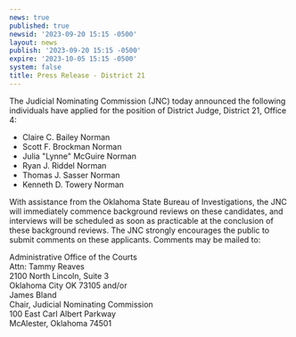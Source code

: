 ```yaml
---
news: true
published: true
newsid: '2023-09-20 15:15 -0500'
layout: news
publish: '2023-09-20 15:15 -0500'
expire: '2023-10-05 15:15 -0500'
system: false
title: Press Release - District 21
---
```

The Judicial Nominating Commission (JNC) today announced the following individuals have applied for the position of District Judge, District 21, Office 4:

- Claire C. Bailey Norman
- Scott F. Brockman Norman
- Julia "Lynne" McGuire Norman
- Ryan J. Riddel Norman
- Thomas J. Sasser Norman
- Kenneth D. Towery Norman

With assistance from the Oklahoma State Bureau of Investigations, the JNC will immediately commence
background reviews on these candidates, and interviews will be scheduled as soon as practicable at the
conclusion of these background reviews. The JNC strongly encourages the public to submit comments on these applicants. Comments may be mailed to:

Administrative Office of the Courts   
Attn: Tammy Reaves  
2100 North Lincoln, Suite 3  
Oklahoma City OK 73105 and/or  
James Bland   
Chair, Judicial Nominating Commission  
100 East Carl Albert Parkway  
McAlester, Oklahoma 74501  
